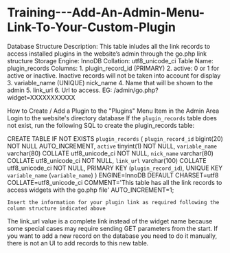 # Training---Add-An-Admin-Menu-Link-To-Your-Custom-Plugin

Database Structure
  Description: This table inludes all the link records to access installed plugins in the website’s admin through the go.php link structure
  Storage Engine: InnoDB
  Collation: utf8_unicode_ci
  Table Name: plugin_records
  Columns: 
        1. plugin_record_id (PRIMARY)
        2. active: 0 or 1 for active or inactive. Inactive records will not be taken into account for display
        3. variable_name (UNIQUE)
        nick_name
        4. Name that will be shown to the admin
        5. link_url
        6. Url to access. EG: /admin/go.php?widget=XXXXXXXXXXX


How to Create / Add a Plugin to the "Plugins" Menu Item in the Admin Area
    Login to the website's directory database
    If the `plugin_records` table does not exist, run the following SQL to create the plugin_records table:

CREATE TABLE IF NOT EXISTS `plugin_records` (
      `plugin_record_id` bigint(20) NOT NULL AUTO_INCREMENT,
      `active` tinyint(1) NOT NULL,
      `variable_name` varchar(80) COLLATE utf8_unicode_ci NOT NULL,
      `nick_name` varchar(80) COLLATE utf8_unicode_ci NOT NULL,
      `link_url` varchar(100) COLLATE utf8_unicode_ci NOT NULL,
      PRIMARY KEY (`plugin_record_id`),
      UNIQUE KEY `variable_name` (`variable_name`)
    ) ENGINE=InnoDB  DEFAULT CHARSET=utf8 COLLATE=utf8_unicode_ci COMMENT='This table has all the link records to access widgets with the go.php file' AUTO_INCREMENT=1;
    
    
    Insert the information for your plugin link as required following the column structure indicated above 


The link_url value is a complete link instead of the widget name because some special cases may require sending GET parameters from the start. 
If you want to add a new record on the database you need to do it manually, there is not an UI to add records to this new table. 
